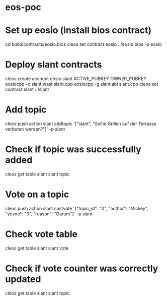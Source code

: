 # eos-poc


# Set up eosio (install bios contract)
cd build/contracts/eosio.bios
cleos set contract eosio ../eosio.bios -p eosio


# Deploy slant contracts
cleos create account eosio slant ACTIVE_PUBKEY OWNER_PUBKEY
eosiocpp -o slant.wast slant.cpp
eosiocpp -g slant.abi slant.cpp
cleos set contract slant ../slant

# Add topic
cleos push action slant addtopic '["slant", "Sollte Grillen auf der Terrasse verboten werden?"]' -p slant
# Check if topic was successfully added
cleos get table slant slant topic

# Vote on a topic
cleos push action slant castvote '{"topic_id": "0", "author": "Mickey", "yesno": "0", "reason": "Darum"}' -p slant
# Check vote table
cleos get table slant slant vote

# Check if vote counter was correctly updated
cleos get table slant slant topic
